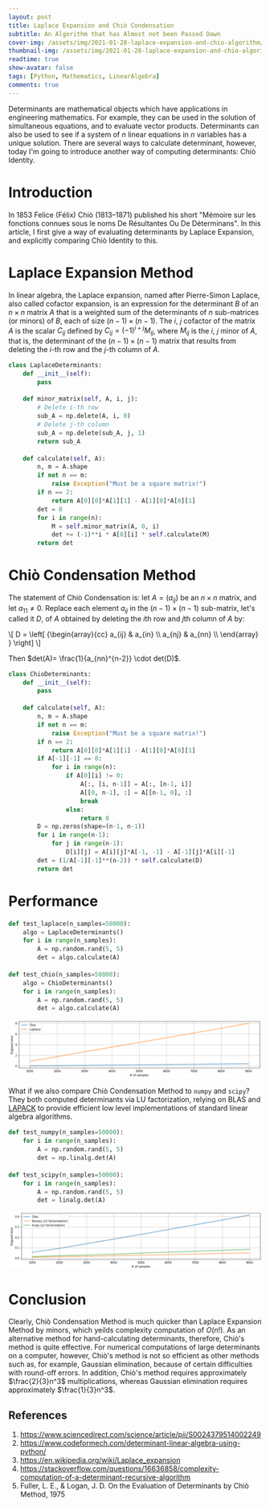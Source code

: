 ```yaml
---
layout: post
title: Laplace Expansion and Chiò Condensation
subtitle: An Algorithm that has Almost not been Passed Down
cover-img: /assets/img/2021-01-28-laplace-expansion-and-chio-algorithm/call-me-lambh.jpg
thumbnail-img: /assets/img/2021-01-28-laplace-expansion-and-chio-algorithm/course-image.png
readtime: true
show-avatar: false
tags: [Python, Mathematics, LinearAlgebra]
comments: true
---
```


Determinants are mathematical objects which have applications in engineering mathematics. For example, they can be used in the solution of simultaneous equations, and to evaluate vector products. Determinants can also be used to see if a system of $n$ linear equations in $n$ variables has a unique solution. There are several ways to calculate determinant, however, today I'm going to introduce another way of computing determinants: Chiò Identity.

# Introduction

In 1853 Felice (Félix) Chiò (1813–1871) published his short "Mémoire sur les fonctions connues sous le noms De Résultantes Ou De Déterminans". In this article, I first give a way of evaluating determinants by Laplace Expansion, and explicitly comparing Chiò Identity to this.

# Laplace Expansion Method

In linear algebra, the Laplace expansion, named after Pierre-Simon Laplace, also called cofactor expansion, is an expression for the determinant $B$ of an $n \times n$ matrix $A$ that is a weighted sum of the determinants of $n$ sub-matrices (or minors) of $B$, each of size $(n − 1) \times (n − 1)$. The $i$, $j$ cofactor of the matrix $A$ is the scalar $C_{ij}$ defined by $C_{ij}=(-1)^{i+j}M_{ij}$, where $M_{ij}$ is the $i$, $j$ minor of $A$, that is, the determinant of the $(n − 1) \times (n − 1)$ matrix that results from deleting the $i$-th row and the $j$-th column of $A$.

```python
class LaplaceDeterminants:
    def __init__(self):
        pass
    
    def minor_matrix(self, A, i, j):
        # Delete i-th row
        sub_A = np.delete(A, i, 0)
        # Delete j-th column
        sub_A = np.delete(sub_A, j, 1)
        return sub_A
    
    def calculate(self, A):
        n, m = A.shape
        if not n == m: 
            raise Exception("Must be a square matrix!")
        if n == 2:
            return A[0][0]*A[1][1] - A[1][0]*A[0][1]
        det = 0
        for i in range(n):
            M = self.minor_matrix(A, 0, i)
            det += (-1)**i * A[0][i] * self.calculate(M)
        return det
```

# Chiò Condensation Method

The statement of Chiò Condensation is: let $A=(a_{ij})$ be an $n \times n$ matrix, and let $a_{11} \neq 0$. Replace each element $a_{ij}$ in the $(n-1) \times (n-1)$ sub-matrix, let's called it $D$, of $A$ obtained by deleting the $i$th row and $j$th column of $A$ by:

<div>
    <span>
        \[
           D = 
          \left[ {\begin{array}{cc}
           a_{ij} & a_{in} \\
           a_{nj} & a_{nn} \\
          \end{array} } \right]
        \]
    </span>
</div>

Then $det(A)= \frac{1}{a_{nn}^{n-2}} \cdot det(D)$.

```python
class ChioDeterminants:
    def __init__(self):
        pass
    
    def calculate(self, A):
        n, m = A.shape
        if not n == m: 
            raise Exception("Must be a square matrix!")
        if n == 2:
            return A[0][0]*A[1][1] - A[1][0]*A[0][1]
        if A[-1][-1] == 0:
            for i in range(n):
                if A[0][i] != 0:
                    A[:, [i, n-1]] = A[:, [n-1, i]]
                    A[[0, n-1], :] = A[[n-1, 0], :]
                    break
                else:
                    return 0
        D = np.zeros(shape=(n-1, n-1))
        for i in range(n-1):
            for j in range(n-1):
                D[i][j] = A[i][j]*A[-1, -1] - A[-1][j]*A[i][-1]
        det = (1/A[-1][-1]**(n-2)) * self.calculate(D)
        return det
```

# Performance

```python
def test_laplace(n_samples=50000):
    algo = LaplaceDeterminants()
    for i in range(n_samples):
        A = np.random.rand(5, 5)
        det = algo.calculate(A)

def test_chio(n_samples=50000):
    algo = ChioDeterminants()
    for i in range(n_samples):
        A = np.random.rand(5, 5)
        det = algo.calculate(A)
```

![](/assets/img/2021-01-28-laplace-expansion-and-chio-algorithm/perf1.png)

What if we also compare Chiò Condensation Method to `numpy` and `scipy`? They both computed determinants via LU factorization, relying on BLAS and [LAPACK](http://www.netlib.org/lapack/explore-html/dd/d9a/group__double_g_ecomputational_ga0019443faea08275ca60a734d0593e60.html) to provide efficient low level implementations of standard linear algebra algorithms.

```python
def test_numpy(n_samples=50000):
    for i in range(n_samples):
        A = np.random.rand(5, 5)
        det = np.linalg.det(A)

def test_scipy(n_samples=50000):
    for i in range(n_samples):
        A = np.random.rand(5, 5)
        det = linalg.det(A)
```

![](/assets/img/2021-01-28-laplace-expansion-and-chio-algorithm/perf2.png)

# Conclusion

Clearly, Chiò Condensation Method is much quicker than Laplace Expansion Method by minors, which yeilds complexity computation of $O(n!)$. As an alternative method for hand-calculating determinants, therefore, Chiò's method is quite effective. For numerical computations of large determinants on a computer, however, Chiò's method is not so efficient as other methods such as, for example, Gaussian elimination, because of certain difficulties with round-off errors. In addition, Chiò's method requires approximately $\frac{2}{3}n^3$ multiplications, whereas Gaussian elimination requires approximately $\frac{1}{3}n^3$. 

## References

1. https://www.sciencedirect.com/science/article/pii/S0024379514002249
2. https://www.codeformech.com/determinant-linear-algebra-using-python/
3. https://en.wikipedia.org/wiki/Laplace_expansion
4. https://stackoverflow.com/questions/16636858/complexity-computation-of-a-determinant-recursive-algorithm
5. Fuller, L. E., & Logan, J. D. On the Evaluation of Determinants by Chiò Method, 1975
